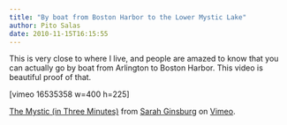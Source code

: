 ```yaml
---
title: "By boat from Boston Harbor to the Lower Mystic Lake"
author: Pito Salas
date: 2010-11-15T16:15:55
---
```




This is very close to where I live, and people are amazed to know that you can
actually go by boat from Arlington to Boston Harbor. This video is beautiful
proof of that.

[vimeo 16535358 w=400 h=225]

[The Mystic (in Three Minutes)](<http://vimeo.com/16535358>) from [Sarah
Ginsburg](<http://vimeo.com/sarahginsburg>) on [Vimeo](<http://vimeo.com>).


